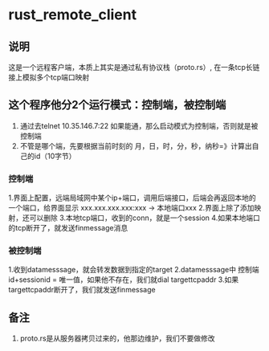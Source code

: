 # rust_remote_client


## 说明
这是一个远程客户端，本质上其实是通过私有协议栈（proto.rs）, 在一条tcp长链接上模拟多个tcp端口映射

## 这个程序他分2个运行模式：控制端，被控制端
1. 通过去telnet 10.35.146.7:22  如果能通，那么启动模式为控制端，否则就是被控制端
2. 不管是哪个端，先要根据当前时刻的 月，日，时，分，秒，纳秒=》计算出自己的id（10字节）

### 控制端
1.界面上配置，远端局域网中某个ip+端口，调用后端接口，后端会再返回本地的一个端口，给界面显示
xxx.xxx.xxx.xxx:xxx -> 本地端口xxx
2.界面上除了添加映射，还可以删除
3.本地tcp端口，收到的conn，就是一个session
4.如果本地端口的tcp断开了，就发送finmessage消息

### 被控制端
1.收到datamesssage，就会转发数据到指定的target
2.datamesssage中 控制端id+sessionid = 唯一值，如果他不存在，我们就dial targettcpaddr
3.如果targettcpaddr断开了，我们就发送finmessage


## 备注
1. proto.rs是从服务器拷贝过来的，他那边维护，我们不要做修改